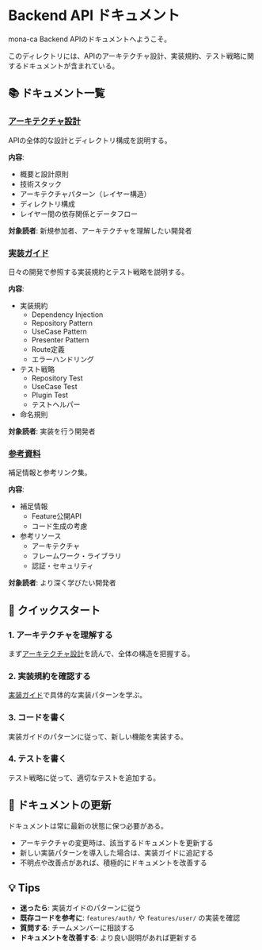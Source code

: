 # Backend API ドキュメント

mona-ca Backend APIのドキュメントへようこそ。

このディレクトリには、APIのアーキテクチャ設計、実装規約、テスト戦略に関するドキュメントが含まれている。

## 📚 ドキュメント一覧

### [アーキテクチャ設計](./architecture.md)

APIの全体的な設計とディレクトリ構成を説明する。

**内容**:

- 概要と設計原則
- 技術スタック
- アーキテクチャパターン（レイヤー構造）
- ディレクトリ構成
- レイヤー間の依存関係とデータフロー

**対象読者**: 新規参加者、アーキテクチャを理解したい開発者

### [実装ガイド](./guides.md)

日々の開発で参照する実装規約とテスト戦略を説明する。

**内容**:

- 実装規約
  - Dependency Injection
  - Repository Pattern
  - UseCase Pattern
  - Presenter Pattern
  - Route定義
  - エラーハンドリング
- テスト戦略
  - Repository Test
  - UseCase Test
  - Plugin Test
  - テストヘルパー
- 命名規則

**対象読者**: 実装を行う開発者

### [参考資料](./references.md)

補足情報と参考リンク集。

**内容**:

- 補足情報
  - Feature公開API
  - コード生成の考慮
- 参考リソース
  - アーキテクチャ
  - フレームワーク・ライブラリ
  - 認証・セキュリティ

**対象読者**: より深く学びたい開発者

## 🚀 クイックスタート

### 1. アーキテクチャを理解する

まず[アーキテクチャ設計](./architecture.md)を読んで、全体の構造を把握する。

### 2. 実装規約を確認する

[実装ガイド](./guides.md)で具体的な実装パターンを学ぶ。

### 3. コードを書く

実装ガイドのパターンに従って、新しい機能を実装する。

### 4. テストを書く

テスト戦略に従って、適切なテストを追加する。

## 📝 ドキュメントの更新

ドキュメントは常に最新の状態に保つ必要がある。

- アーキテクチャの変更時は、該当するドキュメントを更新する
- 新しい実装パターンを導入した場合は、実装ガイドに追記する
- 不明点や改善点があれば、積極的にドキュメントを改善する

## 💡 Tips

- **迷ったら**: 実装ガイドのパターンに従う
- **既存コードを参考に**: `features/auth/` や `features/user/` の実装を確認
- **質問する**: チームメンバーに相談する
- **ドキュメントを改善する**: より良い説明があれば更新する
